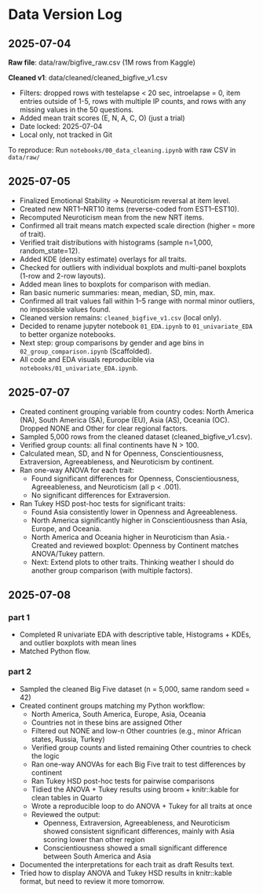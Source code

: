 # Data Version Log

## 2025-07-04
**Raw file**: data/raw/bigfive_raw.csv (1M rows from Kaggle)

**Cleaned v1**: data/cleaned/cleaned_bigfive_v1.csv  
- Filters: dropped rows with testelapse < 20 sec, introelapse = 0, item entries outside of 1-5, rows with multiple IP counts, and rows with any missing values in the 50 questions.
- Added mean trait scores (E, N, A, C, O) (just a trial)
- Date locked: 2025-07-04
- Local only, not tracked in Git

To reproduce:
Run `notebooks/00_data_cleaning.ipynb` with raw CSV in `data/raw/`
## 2025-07-05
- Finalized Emotional Stability → Neuroticism reversal at item level.
- Created new NRT1–NRT10 items (reverse-coded from EST1–EST10).
- Recomputed Neuroticism mean from the new NRT items.
- Confirmed all trait means match expected scale direction (higher = more of trait).
- Verified trait distributions with histograms (sample n=1,000, random_state=12).
- Added KDE (density estimate) overlays for all traits.
- Checked for outliers with individual boxplots and multi-panel boxplots (1-row and 2-row layouts).
- Added mean lines to boxplots for comparison with median.
- Ran basic numeric summaries: mean, median, SD, min, max.
- Confirmed all trait values fall within 1–5 range with normal minor outliers, no impossible values found.
- Cleaned version remains: `cleaned_bigfive_v1.csv` (local only).
- Decided to rename jupyter notebook `01_EDA.ipynb` to `01_univariate_EDA` to better organize notebooks.
- Next step: group comparisons by gender and age bins in `02_group_comparison.ipynb` (Scaffolded).
- All code and EDA visuals reproducible via `notebooks/01_univariate_EDA.ipynb`.

## 2025-07-07
- Created continent grouping variable from country codes: North America (NA), South America (SA), Europe (EU), Asia (AS), Oceania (OC). Dropped NONE and Other for clear regional factors.
- Sampled 5,000 rows from the cleaned dataset (cleaned_bigfive_v1.csv).
- Verified group counts: all final continents have N > 100.
- Calculated mean, SD, and N for Openness, Conscientiousness, Extraversion, Agreeableness, and Neuroticism by continent.
- Ran one-way ANOVA for each trait:
    - Found significant differences for Openness, Conscientiousness, Agreeableness, and Neuroticism (all p < .001).
    - No significant differences for Extraversion.
- Ran Tukey HSD post-hoc tests for significant traits:
    - Found Asia consistently lower in Openness and Agreeableness.
    - North America significantly higher in Conscientiousness than Asia, Europe, and Oceania.
    - North America and Oceania higher in Neuroticism than Asia.- Created and reviewed boxplot: Openness by Continent matches ANOVA/Tukey pattern.
    - Next: Extend plots to other traits. Thinking weather I should do another group comparison (with multiple factors). 

## 2025-07-08
### part 1
- Completed R univariate EDA with descriptive table, Histograms + KDEs, and outlier boxplots with mean lines
- Matched Python flow.
### part 2
- Sampled the cleaned Big Five dataset (n = 5,000, same random seed = 42)
- Created continent groups matching my Python workflow:
    - North America, South America, Europe, Asia, Oceania
    - Countries not in these bins are assigned Other 
    - Filtered out NONE and low-n Other countries (e.g., minor African states, Russia, Turkey)
    - Verified group counts and listed remaining Other countries to check the logic
    - Ran one-way ANOVAs for each Big Five trait to test differences by continent
    - Ran Tukey HSD post-hoc tests for pairwise comparisons
    - Tidied the ANOVA + Tukey results using broom + knitr::kable for clean tables in Quarto
    - Wrote a reproducible loop to do ANOVA + Tukey for all traits at once
    - Reviewed the output:
        - Openness, Extraversion, Agreeableness, and Neuroticism showed consistent significant differences, mainly with Asia scoring lower than other region
        - Conscientiousness showed a small significant difference between South America and Asia
- Documented the interpretations for each trait as draft Results text.
- Tried how to display ANOVA and Tukey HSD results in knitr::kable format, but need to review it more tomorrow.